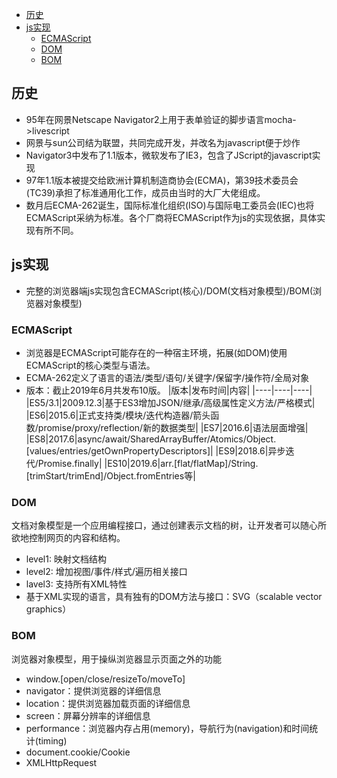 <!-- TOC -->

- [历史](#历史)
- [js实现](#js实现)
  - [ECMAScript](#ecmascript)
  - [DOM](#dom)
  - [BOM](#bom)

<!-- /TOC -->

## 历史
* 95年在网景Netscape Navigator2上用于表单验证的脚步语言mocha->livescript
* 网景与sun公司结为联盟，共同完成开发，并改名为javascript便于炒作
* Navigator3中发布了1.1版本，微软发布了IE3，包含了JScript的javascript实现
* 97年1.1版本被提交给欧洲计算机制造商协会(ECMA)，第39技术委员会(TC39)承担了标准通用化工作，成员由当时的大厂大佬组成。
* 数月后ECMA-262诞生，国际标准化组织(ISO)与国际电工委员会(IEC)也将ECMAScript采纳为标准。各个厂商将ECMAScript作为js的实现依据，具体实现有所不同。

## js实现
* 完整的浏览器端js实现包含ECMAScript(核心)/DOM(文档对象模型)/BOM(浏览器对象模型)
### ECMAScript
* 浏览器是ECMAScript可能存在的一种宿主环境，拓展(如DOM)使用ECMAScript的核心类型与语法。
* ECMA-262定义了语言的语法/类型/语句/关键字/保留字/操作符/全局对象
* 版本：截止2019年6月共发布10版。
|版本|发布时间|内容|
|----|----|----|
|ES5/3.1|2009.12.3|基于ES3增加JSON/继承/高级属性定义方法/严格模式|
|ES6|2015.6|正式支持类/模块/迭代构造器/箭头函数/promise/proxy/reflection/新的数据类型|
|ES7|2016.6|语法层面增强|
|ES8|2017.6|async/await/SharedArrayBuffer/Atomics/Object.[values/entries/getOwnPropertyDescriptors]|
|ES9|2018.6|异步迭代/Promise.finally|
|ES10|2019.6|arr.[flat/flatMap]/String.[trimStart/trimEnd]/Object.fromEntries等|
### DOM
文档对象模型是一个应用编程接口，通过创建表示文档的树，让开发者可以随心所欲地控制网页的内容和结构。
* level1: 映射文档结构
* level2: 增加视图/事件/样式/遍历相关接口
* lavel3: 支持所有XML特性
* 基于XML实现的语言，具有独有的DOM方法与接口：SVG（scalable vector graphics）
### BOM
浏览器对象模型，用于操纵浏览器显示页面之外的功能
* window.[open/close/resizeTo/moveTo]
* navigator：提供浏览器的详细信息
* location：提供浏览器加载页面的详细信息
* screen：屏幕分辨率的详细信息
* performance：浏览器内存占用(memory)，导航行为(navigation)和时间统计(timing)
* document.cookie/Cookie
* XMLHttpRequest
